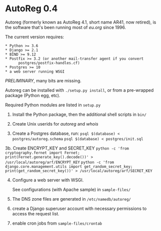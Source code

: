 AutoReg 0.4
===========

Autoreg (formerly known as AutoReg 4.1, short name AR41, now retired),
is the software that's been running most of *eu.org* since 1996.

The current version requires:

	* Python >= 3.6
	* Django >= 2.1
	* BIND >= 9.12
	* Postfix >= 3.2 (or another mail-transfer agent if you convert
          postgres/postfix-handles.cf)
	* Postgres >= 10
	* a web server running WSGI

*PRELIMINARY*, many bits are missing.

Autoreg can be installed with `./setup.py install`, or from a pre-wrapped
package (Python egg, etc).

Required Python modules are listed in `setup.py`

1. Install the Python package, then the additional shell scripts in `bin/`

2. Create Unix userids for *autoreg* and *whois*

3. Create a Postgres database, run:
	`psql $(database) < postgres/autoreg.schema`
	`psql $(database) < postgres/init.sql`

3b. Create ENCRYPT_KEY and SECRET_KEY
	`python -c 'from cryptography.fernet import Fernet; print(Fernet.generate_key().decode())' > /usr/local/autoreg/arf/ENCRYPT_KEY`
	`python -c 'from django.core.management.utils import get_random_secret_key; print(get_random_secret_key())' > /usr/local/autoreg/arf/SECRET_KEY`

4. Configure a web server with WSGI.

   See configurations (with Apache sample) in `sample-files/`

5. The DNS zone files are generated in `/etc/namedb/autoreg/`

6. create a Django superuser account with necessary permissions
   to access the request list.

7. enable cron jobs from `sample-files/crontab`
